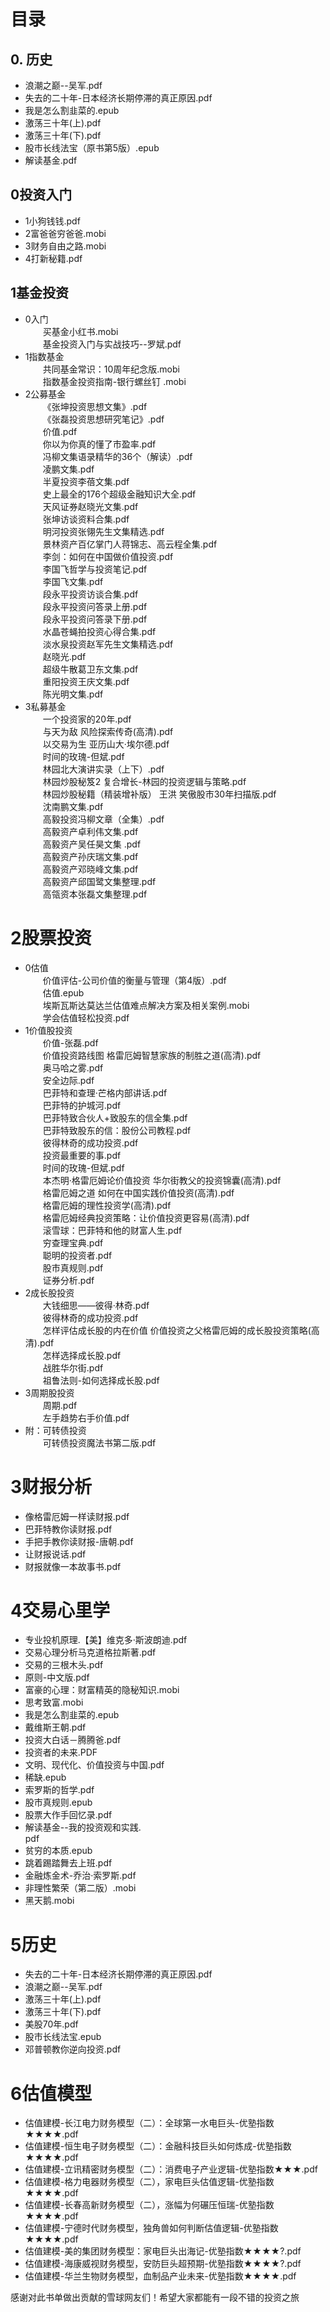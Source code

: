 # 目录
## 0. 历史
- 浪潮之巅--吴军.pdf
- 失去的二十年-日本经济长期停滞的真正原因.pdf
- 我是怎么割韭菜的.epub
- 激荡三十年(上).pdf
- 激荡三十年(下).pdf
- 股市长线法宝（原书第5版）.epub
- 解读基金.pdf
 
## 0投资入门
- 1小狗钱钱.pdf
- 2富爸爸穷爸爸.mobi
- 3财务自由之路.mobi
- 4打新秘籍.pdf
## 1基金投资
- 0入门<br>
&#8195;&#8195;买基金小红书.mobi<br>
&#8195;&#8195;基金投资入门与实战技巧--罗斌.pdf<br>
- 1指数基金<br>
&#8195;&#8195;共同基金常识：10周年纪念版.mobi<br>
&#8195;&#8195;指数基金投资指南-银行螺丝钉 .mobi<br>
- 2公募基金<br>
&#8195;&#8195;《张坤投资思想文集》.pdf<br>
&#8195;&#8195;《张磊投资思想研究笔记》.pdf<br>
&#8195;&#8195;价值.pdf<br>
&#8195;&#8195;你以为你真的懂了市盈率.pdf<br>
&#8195;&#8195;冯柳文集语录精华的36个（解读）.pdf<br>
&#8195;&#8195;凌鹏文集.pdf<br>
&#8195;&#8195;半夏投资李蓓文集.pdf<br>
&#8195;&#8195;史上最全的176个超级金融知识大全.pdf<br>
&#8195;&#8195;天风证券赵晓光文集.pdf<br>
&#8195;&#8195;张坤访谈资料合集.pdf<br>
&#8195;&#8195;明河投资张翎先生文集精选.pdf<br>
&#8195;&#8195;景林资产百亿掌门人蒋锦志、高云程全集.pdf<br>
&#8195;&#8195;李剑：如何在中国做价值投资.pdf<br>
&#8195;&#8195;李国飞哲学与投资笔记.pdf<br>
&#8195;&#8195;李国飞文集.pdf<br>
&#8195;&#8195;段永平投资访谈合集.pdf<br>
&#8195;&#8195;段永平投资问答录上册.pdf<br>
&#8195;&#8195;段永平投资问答录下册.pdf<br>
&#8195;&#8195;水晶苍蝇拍投资心得合集.pdf<br>
&#8195;&#8195;淡水泉投资赵军先生文集精选.pdf<br>
&#8195;&#8195;赵晓光.pdf<br>
&#8195;&#8195;超级牛散葛卫东文集.pdf<br>
&#8195;&#8195;重阳投资王庆文集.pdf<br>
&#8195;&#8195;陈光明文集.pdf<br>
- 3私募基金<br>
&#8195;&#8195;一个投资家的20年.pdf<br>
&#8195;&#8195;与天为敌  风险探索传奇(高清).pdf<br>
&#8195;&#8195;以交易为生 亚历山大·埃尔德.pdf<br>
&#8195;&#8195;时间的玫瑰-但斌.pdf<br>
&#8195;&#8195;林园北大演讲实录（上下）.pdf<br>
&#8195;&#8195;林园炒股秘笈2 复合增长-林园的投资逻辑与策略.pdf<br>
&#8195;&#8195;林园炒股秘籍（精装增补版） 王洪 笑傲股市30年扫描版.pdf<br>
&#8195;&#8195;沈南鹏文集.pdf<br>
&#8195;&#8195;高毅投资冯柳文章（全集）.pdf<br>
&#8195;&#8195;高毅资产卓利伟文集.pdf<br>
&#8195;&#8195;高毅资产吴任昊文集 .pdf<br>
&#8195;&#8195;高毅资产孙庆瑞文集.pdf<br>
&#8195;&#8195;高毅资产邓晓峰文集.pdf<br>
&#8195;&#8195;高毅资产邱国鹭文集整理.pdf<br>
&#8195;&#8195;高瓴资本张磊文集整理.pdf<br>
# 2股票投资
- 0估值<br>
&#8195;&#8195;价值评估-公司价值的衡量与管理（第4版）.pdf<br>
&#8195;&#8195;估值.epub<br>
&#8195;&#8195;埃斯瓦斯达莫达兰估值难点解决方案及相关案例.mobi<br>
&#8195;&#8195;学会估值轻松投资.pdf<br>
- 1价值股投资<br>
&#8195;&#8195;价值-张磊.pdf<br>
&#8195;&#8195;价值投资路线图 格雷厄姆智慧家族的制胜之道(高清).pdf<br>
&#8195;&#8195;奥马哈之雾.pdf<br>
&#8195;&#8195;安全边际.pdf<br>
&#8195;&#8195;巴菲特和查理·芒格内部讲话.pdf<br>
&#8195;&#8195;巴菲特的护城河.pdf<br>
&#8195;&#8195;巴菲特致合伙人+致股东的信全集.pdf<br>
&#8195;&#8195;巴菲特致股东的信：股份公司教程.pdf<br>
&#8195;&#8195;彼得林奇的成功投资.pdf<br>
&#8195;&#8195;投资最重要的事.pdf<br>
&#8195;&#8195;时间的玫瑰-但斌.pdf<br>
&#8195;&#8195;本杰明·格雷厄姆论价值投资 华尔街教父的投资锦囊(高清).pdf<br>
&#8195;&#8195;格雷厄姆之道  如何在中国实践价值投资(高清).pdf<br>
&#8195;&#8195;格雷厄姆的理性投资学(高清).pdf<br>
&#8195;&#8195;格雷厄姆经典投资策略：让价值投资更容易(高清).pdf<br>
&#8195;&#8195;滚雪球：巴菲特和他的财富人生.pdf<br>
&#8195;&#8195;穷查理宝典.pdf<br>
&#8195;&#8195;聪明的投资者.pdf<br>
&#8195;&#8195;股市真规则.pdf<br>
&#8195;&#8195;证券分析.pdf<br>
- 2成长股投资<br>
&#8195;&#8195;大钱细思——彼得·林奇.pdf<br>
&#8195;&#8195;彼得林奇的成功投资.pdf<br>
&#8195;&#8195;怎样评估成长股的内在价值 价值投资之父格雷厄姆的成长股投资策略(高清).pdf<br>
&#8195;&#8195;怎样选择成长股.pdf<br>
&#8195;&#8195;战胜华尔街.pdf<br>
&#8195;&#8195;祖鲁法则-如何选择成长股.pdf<br>
- 3周期股投资<br>
&#8195;&#8195;周期.pdf<br>
&#8195;&#8195;左手趋势右手价值.pdf<br>
- 附：可转债投资<br>
&#8195;&#8195;可转债投资魔法书第二版.pdf<br>
# 3财报分析
- 像格雷厄姆一样读财报.pdf<br>
- 巴菲特教你读财报.pdf<br>
- 手把手教你读财报-唐朝.pdf<br>
- 让财报说话.pdf<br>
- 财报就像一本故事书.pdf<br>
# 4交易心里学
- 专业投机原理.【美】维克多·斯波朗迪.pdf<br>
- 交易心理分析马克道格拉斯著.pdf<br>
- 交易的三根木头.pdf<br>
- 原则-中文版.pdf<br>
- 富豪的心理：财富精英的隐秘知识.mobi<br>
- 思考致富.mobi<br>
- 我是怎么割韭菜的.epub<br>
- 戴维斯王朝.pdf<br>
- 投资大白话－腾腾爸.pdf<br>
- 投资者的未来.PDF<br>
- 文明、现代化、价值投资与中国.pdf<br>
- 稀缺.epub<br>
- 索罗斯的哲学.pdf<br>
- 股市真规则.epub<br>
- 股票大作手回忆录.pdf<br>
- 解读基金--我的投资观和实践.<br>pdf
- 贫穷的本质.epub<br>
- 跳着踢踏舞去上班.pdf<br>
- 金融炼金术-乔治·索罗斯.pdf<br>
- 非理性繁荣（第二版）.mobi<br>
- 黑天鹅.mobi<br>
# 5历史
- 失去的二十年-日本经济长期停滞的真正原因.pdf<br>
- 浪潮之巅--吴军.pdf<br>
- 激荡三十年(上).pdf<br>
- 激荡三十年(下).pdf<br>
- 美股70年.pdf<br>
- 股市长线法宝.epub<br>
- 邓普顿教你逆向投资.pdf<br>
# 6估值模型
- 估值建模-长江电力财务模型（二）：全球第一水电巨头-优塾指数★★★★.pdf<br>
- 估值建模-恒生电子财务模型（二）：金融科技巨头如何炼成-优塾指数★★★★.pdf<br>
- 估值建模-立讯精密财务模型（二）：消费电子产业逻辑-优塾指数★★★.pdf<br>
- 估值建模-格力电器财务模型（二），家电巨头估值逻辑-优塾指数★★★★.pdf<br>
- 估值建模-长春高新财务模型（二），涨幅为何碾压恒瑞-优塾指数★★★★.pdf<br>
- 估值建模-宁德时代财务模型，独角兽如何判断估值逻辑-优塾指数★★★★.pdf<br>
- 估值建模-美的集团财务模型：家电巨头出海记-优塾指数★★★★?.pdf<br>
- 估值建模-海康威视财务模型，安防巨头超预期-优塾指数★★★★?.pdf<br>
- 估值建模-华兰生物财务模型，血制品产业未来-优塾指数★★★★.pdf<br>

感谢对此书单做出贡献的雪球网友们！希望大家都能有一段不错的投资之旅
